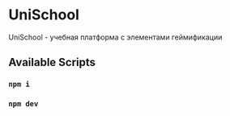 # UniSchool

UniSchool - учебная платформа с элементами геймификации

## Available Scripts

### `npm i`

### `npm dev`

